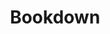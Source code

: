 ---
objectid: bookdown
objecttype: framework
title: Bookdown
objectlink: 'https://bookdown.org/'
github-repo: 'https://github.com/rstudio/bookdown'
documentation: 'http://bookdown.org/yihui/bookdown/'
description: 'The bookdown package is an open-source R package that facilitates writing books and long-form articles/reports with R Markdown.'
category: 'Digital Publishing'
technologies: 'R Markdown; Knitr; TinyTeX; Pandoc'
software-requirements: 'R; R Studio; Terminal; command-prompt'
people:
  - name: Yihui Xie 
    github: yihui
images:
- filelocation: https://bookdown.org/yihui/bookdown/images/logo.png
  caption: Bookdown logo
---